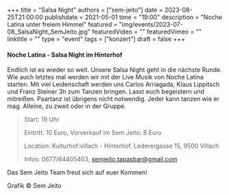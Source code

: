 +++
title = "Salsa Night"
authors = ["sem-jeito"]
date = 2023-08-25T21:00:00
publishdate = 2021-05-01
time = "19:00"
description = "Noche Latina unter freiem Himmel"
featured = "img/events/2023-07-08_SalsaNight_SemJeito.jpg"
featuredVideo = ""
featuredVimeo = ""
linktitle = ""
type = "event"
tags = ["konzert"]
draft = false
+++


#### Noche Latina - Salsa Night im Hinterhof

Endlich ist es wieder so weit. Unsere Salsa Night geht in die nächste Runde. Wie auch letztes mal werden wir mit der Live Musik von Noche Latina starten. Mit viel Leidenschaft werden uns Carlos Arriagada, Klaus Lippitsch und Franz Steiner 3h zum Tanzen bringen. Lasst euch begeistern und mitreißen. Paartanz ist übrigens nicht notwendig. Jeder kann tanzen wie er mag. Alleine, zu zweit oder in der Gruppe.

>Start: 19 Uhr
>
>Eintritt: 10 Euro, Vorverkauf im Sem Jeito: 8 Euro
>
>Location: Kulturhof:villach - Hinterhof, Lederergasse 15, 9500 Villach
>
>Infos: 0677/64405403, semjeito.tapasbar@gmail.com

Das Sem Jeito Team freut sich auf euer Kommen!

Grafik © Sem Jeito
